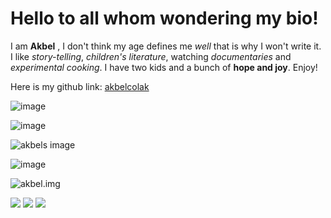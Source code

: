 # Hello to all whom wondering my bio! #
I am **Akbel** , I don't think my age defines me *well* that is why I won't write it. 
I like *story-telling*, *children's literature*, watching *documentaries* and *experimental cooking*. 
I have two kids and a bunch of **hope and joy**. Enjoy! 



Here is my github link: 
[akbelcolak](http://github.com)


![image](file:///Users/akbel/Desktop/akbel.png)

![image](/Desktop/akbel.png)

![akbels image](/images/akbel.png)

![image](https://github.com/HackYourFutureBelgium/class-6/issues/5#issue-494185430)

![akbel.img](https://github.com/HackYourFutureBelgium/class-6/issues/5#issue-494185430)

<img src= "(file:///Users/akbel/Desktop/akbel.png)">

<img src= "(https://github.com/HackYourFutureBelgium/class-6/issues/5)" >



<img src="https://github.com/HackYourFutureBelgium/class-6/issues/5#issue-494185430">





